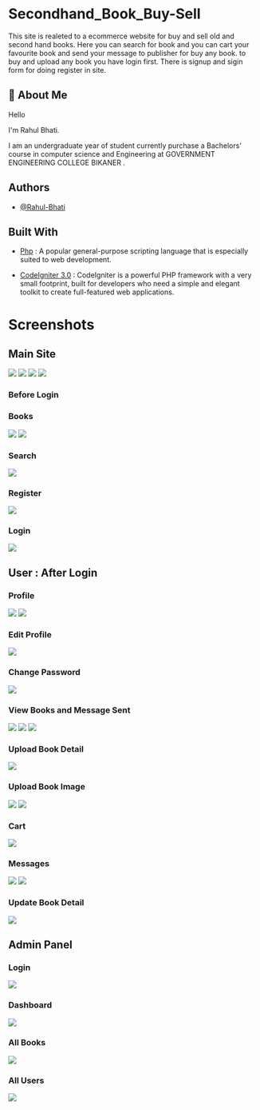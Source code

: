 # Secondhand_Book_Buy-Sell

This site is realeted to a ecommerce website for buy and sell old and second hand books. Here you can search for book and you can cart your favourite book and send your message to publisher for buy any book. to buy and upload any book you have login first. There is signup and sigin form for doing register in site.

## 🚀 About Me
Hello

I'm Rahul Bhati.

I am an undergraduate year of student currently purchase a Bachelors' course in computer science and Engineering at GOVERNMENT ENGINEERING COLLEGE BIKANER .
## Authors

- [@Rahul-Bhati](https://github.com/Rahul-Bhati)

## Built With
- [Php](https://github.com/php/php-src/blob/3660bc31defc1fc8fb49942a294d5f2482084115/README.md) : A popular general-purpose scripting language that is especially suited to web development.

- [CodeIgniter 3.0](https://github.com/codeimprove0/codeigniter-3/blob/45a8b31803caeaea32c8134fbdca3010d911de23/readme.rst) : CodeIgniter is a powerful PHP framework with a very small footprint, built for developers who need a simple and elegant toolkit to create full-featured web applications.

# Screenshots

## Main Site

<img class="img-fluid" src="screenshot/Screenshot (501).png"/>
<img class="img-fluid" src="screenshot/Screenshot (502).png"/>
<img class="img-fluid" src="screenshot/Screenshot (503).png"/>
<img class="img-fluid" src="screenshot/Screenshot (304).png"/>

### Before Login

### Books 
<img class="img-fluid" src="screenshot/Screenshot (505).png"/>
<img class="img-fluid" src="screenshot/Screenshot (506).png"/>

### Search
<img class="img-fluid" src="screenshot/Screenshot (509).png"/>

### Register
<img class="img-fluid" src="screenshot/Screenshot (507).png"/>

### Login
<img class="img-fluid" src="screenshot/Screenshot (508).png"/>




## User : After Login

### Profile
<img class="img-fluid" src="screenshot/Screenshot (510).png"/>
<img class="img-fluid" src="screenshot/Screenshot (511).png"/>

### Edit Profile
<img class="img-fluid" src="screenshot/Screenshot (512).png"/>

### Change Password
<img class="img-fluid" src="screenshot/Screenshot (513).png"/>

### View Books and Message Sent
<img class="img-fluid" src="screenshot/Screenshot (514).png"/>
<img class="img-fluid" src="screenshot/Screenshot (515).png"/>
<img class="img-fluid" src="screenshot/Screenshot (516).png"/>

### Upload Book Detail
<img class="img-fluid" src="screenshot/Screenshot (517).png"/>

### Upload Book Image
<img class="img-fluid" src="screenshot/Screenshot (518).png"/>
<img class="img-fluid" src="screenshot/Screenshot (519).png"/>

### Cart
<img class="img-fluid" src="screenshot/Screenshot (520).png"/>

### Messages
<img class="img-fluid" src="screenshot/Screenshot (521).png"/>

<img class="img-fluid" src="screenshot/Screenshot (522).png"/>

### Update Book Detail
<img class="img-fluid" src="screenshot/Screenshot (523).png"/>

## Admin Panel

### Login
<img class="img-fluid" src="screenshot/Screenshot (524).png"/>

### Dashboard
<img class="img-fluid" src="screenshot/Screenshot (525).png"/>

### All Books
<img class="img-fluid" src="screenshot/Screenshot (526).png"/>

### All Users
<img class="img-fluid" src="screenshot/Screenshot (527).png"/>








